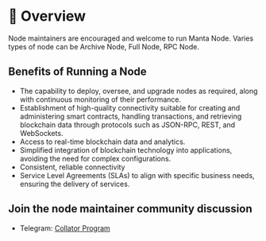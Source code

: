 # 🧩 Overview

Node maintainers are encouraged and welcome to run Manta Node. Varies types of node can be Archive Node, Full Node, RPC Node.

## Benefits of Running a Node

- The capability to deploy, oversee, and upgrade nodes as required, along with continuous monitoring of their performance.
- Establishment of high-quality connectivity suitable for creating and administering smart contracts, handling transactions, and retrieving blockchain data through protocols such as JSON-RPC, REST, and WebSockets.
- Access to real-time blockchain data and analytics.
- Simplified integration of blockchain technology into applications, avoiding the need for complex configurations.
- Consistent, reliable connectivity
- Service Level Agreements (SLAs) to align with specific business needs, ensuring the delivery of services.

## Join the node maintainer community discussion

-   Telegram: [Collator Program](https://t.me/+C6zfp5cRG-A3ZDQ1)
